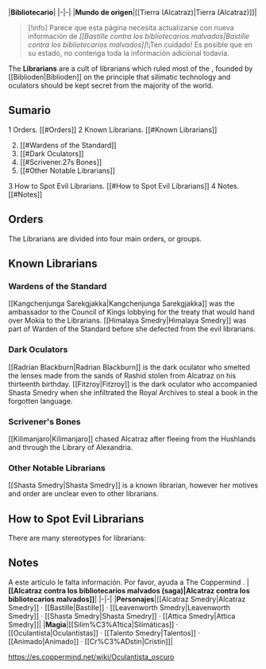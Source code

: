 |**Bibliotecario**|
|-|-|
|**Mundo de origen**|[[Tierra (Alcatraz)\|Tierra (Alcatraz)]]|

> [!info] Parece que esta página necesita actualizarse con nueva información de *[[Bastille contra los bibliotecarios malvados\|Bastille contra los bibliotecarios malvados]]*!¡Ten cuidado! Es posible que en su estado, no contenga toda la información adicional todavía.

The **Librarians** are a cult of librarians which ruled most of the , founded by [[Biblioden\|Biblioden]] on the principle that silimatic technology and oculators should be kept secret from the majority of the world.

## Sumario

1 Orders. [[#Orders]] 
2 Known Librarians. [[#Known Librarians]] 

2. [[#Wardens of the Standard]] 
2. [[#Dark Oculators]] 
2. [[#Scrivener.27s Bones]] 
2. [[#Other Notable Librarians]] 


3 How to Spot Evil Librarians. [[#How to Spot Evil Librarians]] 
4 Notes. [[#Notes]] 


## Orders
The Librarians are divided into four main orders, or groups.


## Known Librarians
### Wardens of the Standard
[[Kangchenjunga Sarekgjakka\|Kangchenjunga Sarekgjakka]] was the ambassador to the Council of Kings lobbying for the treaty that would hand over Mokia to the Librarians.
[[Himalaya Smedry\|Himalaya Smedry]] was part of Warden of the Standard before she defected from the evil librarians.
### Dark Oculators
[[Radrian Blackburn\|Radrian Blackburn]] is the dark oculator who smelted the lenses made from the sands of Rashid stolen from Alcatraz on his thirteenth birthday.
[[Fitzroy\|Fitzroy]] is the dark oculator who accompanied Shasta Smedry when she infiltrated the Royal Archives to steal a book in the forgotten language.
### Scrivener's Bones
[[Kilimanjaro\|Kilimanjaro]] chased Alcatraz after fleeing from the Hushlands and through the Library of Alexandria.
### Other Notable Librarians
[[Shasta Smedry\|Shasta Smedry]] is a known librarian, however her motives and order are unclear even to other librarians.

## How to Spot Evil Librarians
There are many stereotypes for librarians:


## Notes

A este artículo le falta información. Por favor, ayuda a The Coppermind .
|**[[Alcatraz contra los bibliotecarios malvados (saga)\|Alcatraz contra los bibliotecarios malvados]]**|
|-|-|
|**Personajes**|[[Alcatraz Smedry\|Alcatraz Smedry]] · [[Bastille\|Bastille]] · [[Leavenworth Smedry\|Leavenworth Smedry]] · [[Shasta Smedry\|Shasta Smedry]] · [[Attica Smedry\|Attica Smedry]]|
|**Magia**|[[Silim%C3%A1tica\|Silimáticas]] · [[Oculantista\|Oculantistas]] · [[Talento Smedry\|Talentos]] · [[Animado\|Animado]] · [[Cr%C3%ADstin\|Crístin]]|



https://es.coppermind.net/wiki/Oculantista_oscuro